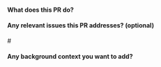 <!-- Dive straight into opportunities near you by joining a Developer Circle nearest to you :
👉  https://developers.facebook.com/developercircles/join/ -->

#### What does this PR do?

#### Any relevant issues this PR addresses? (optional)

#<NUMBER>

#### Any background context you want to add?
